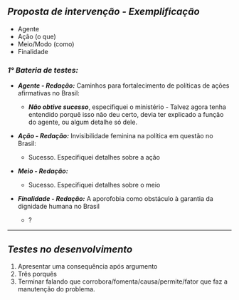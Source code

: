 
## ***Proposta de intervenção - Exemplificação***

- Agente
- Ação (o que)
- Meio/Modo (como)
- Finalidade
###  ***1° Bateria de testes:***

- ***Agente - Redação:*** Caminhos para fortalecimento de políticas de ações afirmativas no Brasil: 
	- ***Não obtive sucesso***, especifiquei o ministério - Talvez agora tenha entendido porquê isso não deu certo, devia ter explicado a função do agente, ou algum detalhe só dele. 

- ***Ação - Redação:*** Invisibilidade feminina na política em questão no Brasil:  
	- Sucesso. Especifiquei detalhes sobre a ação

- ***Meio - Redação:*** 
	- Sucesso. Especifiquei detalhes sobre o meio

- ***Finalidade - Redação:*** A aporofobia como obstáculo à garantia da dignidade humana no Brasil
	- ?

---

## ***Testes no desenvolvimento***

1. Apresentar uma consequência após argumento
2. Três porquês 
3. Terminar falando que corrobora/fomenta/causa/permite/fator que faz a manutenção do problema. 
